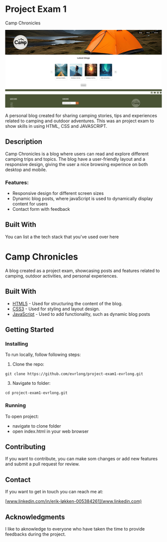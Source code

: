 # Project Exam 1
Camp Chronicles

![image](./images/gitasset/overviewcamp.png)


A personal blog created for sharing camping stories, tips and experiences related to camping and outdoor adventures. This was an project exam to show skills in using HTML, CSS and JAVASCRIPT. 

## Description

Camp Chronicles is a blog where users can read and explore different camping trips and topics. The blog have a user-friendly layout and a responsive design, giving the user a nice browsing experince on both desktop and mobile. 

### Features:
- Responsive design for different screen sizes
- Dynamic blog posts, where javaScript is used to dynamically display content for users
- Contact form with feedback
  

## Built With

You can list a the tech stack that you've used over here

# Camp Chronicles

A blog created as a project exam, showcasing posts and features related to camping, outdoor activities, and personal experiences.

## Built With

- [HTML5](https://developer.mozilla.org/en-US/docs/Web/HTML) - Used for structuring the content of the blog.
- [CSS3](https://developer.mozilla.org/en-US/docs/Web/CSS) - Used for styling and layout design.
- [JavaScript](https://developer.mozilla.org/en-US/docs/Web/JavaScript) - Used to add functionality, such as dynamic blog posts


## Getting Started

### Installing

To run locally, follow following steps:

1. Clone the repo:

```
git clone https://github.com/evrlong/project-exam1-evrlong.git
```

3. Navigate to folder:

```
cd project-exam1-evrlong.git
```

### Running

To open project:
- navigate to clone folder
- open index.html in your web browser

## Contributing

If you want to contribute, you can make som changes or add new features and submit a pull request for review.

## Contact

If you want to get in touch you can reach me at:

[www.linkedin.com/in/erik-løkken-005384261](www.linkedin.com)


## Acknowledgments

I like to aknowledge to everyone who have taken the time to provide feedbacks during the project. 
